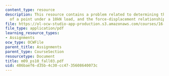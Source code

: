 ```yaml
---
content_type: resource
description: This resource contains a problem related to determining the deflection
  of a point under a 10kN load, and the force-displacement relationship for the bars.
file: https://ol-ocw-studio-app-production.s3.amazonaws.com/courses/16-01-unified-engineering-i-ii-iii-iv-fall-2005-spring-2006/486baef6d35b4c30cc4735608640073c_m09_ps10_fall03.pdf
file_type: application/pdf
learning_resource_types:
- Assignments
ocw_type: OCWFile
parent_title: Assignments
parent_type: CourseSection
resourcetype: Document
title: m09_ps10_fall03.pdf
uid: 486baef6-d35b-4c30-cc47-35608640073c
---
```

